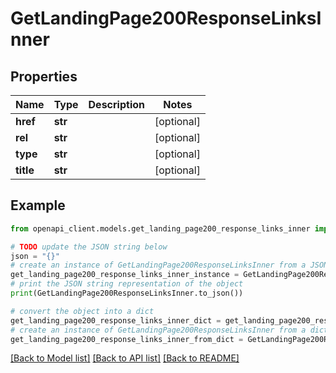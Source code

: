 # GetLandingPage200ResponseLinksInner


## Properties

Name | Type | Description | Notes
------------ | ------------- | ------------- | -------------
**href** | **str** |  | [optional] 
**rel** | **str** |  | [optional] 
**type** | **str** |  | [optional] 
**title** | **str** |  | [optional] 

## Example

```python
from openapi_client.models.get_landing_page200_response_links_inner import GetLandingPage200ResponseLinksInner

# TODO update the JSON string below
json = "{}"
# create an instance of GetLandingPage200ResponseLinksInner from a JSON string
get_landing_page200_response_links_inner_instance = GetLandingPage200ResponseLinksInner.from_json(json)
# print the JSON string representation of the object
print(GetLandingPage200ResponseLinksInner.to_json())

# convert the object into a dict
get_landing_page200_response_links_inner_dict = get_landing_page200_response_links_inner_instance.to_dict()
# create an instance of GetLandingPage200ResponseLinksInner from a dict
get_landing_page200_response_links_inner_from_dict = GetLandingPage200ResponseLinksInner.from_dict(get_landing_page200_response_links_inner_dict)
```
[[Back to Model list]](../README.md#documentation-for-models) [[Back to API list]](../README.md#documentation-for-api-endpoints) [[Back to README]](../README.md)


